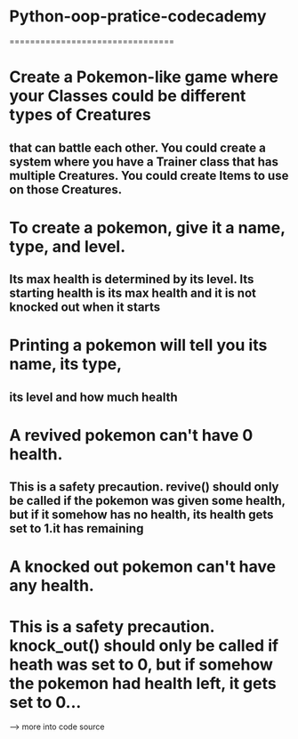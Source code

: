 # Python-oop-pratice-codecademy
================================
# Create a Pokemon-like game where your Classes could be different types of Creatures
 that can battle each other. You could create a system where
 you have a Trainer class that has multiple Creatures. 
You could create Items to use on those Creatures.
----------------------------------
 # To create a pokemon, give it a name, type, and level.
 Its max health is determined by its level. 
Its starting health is its max health and it is not knocked out when it starts
----------------------------------
# Printing a pokemon will tell you its name, its type, 
its level and how much health 
----------------------------------
# A revived pokemon can't have 0 health. 
This is a safety precaution. revive() should only be called if the pokemon was given some health,
 but if it somehow has no health, its health gets set to 1.it has remaining
 ---------------------------------
# A knocked out pokemon can't have any health. 
This is a safety precaution. knock_out() should only be called if heath was set to 0,
 but if somehow the pokemon had health left, it gets set to 0...
 ===================================
--> more into code source

